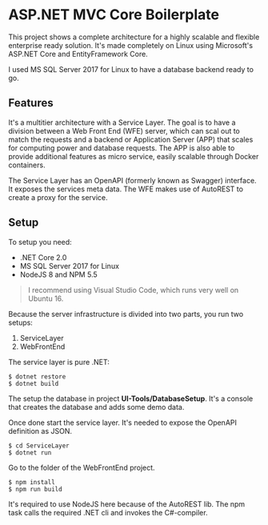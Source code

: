 # ASP.NET MVC Core Boilerplate

This project shows a complete architecture for a highly scalable and flexible enterprise ready solution. It's made completely on Linux using Microsoft's ASP.NET Core and EntityFramework Core.

I used MS SQL Server 2017 for Linux to have a database backend ready to go.

## Features

It's a multitier architecture with a Service Layer. The goal is to have a division between a Web Front End (WFE) server, which can scal out to match the requests and a backend or Application Server (APP) that scales for computing power and database requests. The APP is also able to provide additional features as micro service, easily scalable through Docker containers.

The Service Layer has an OpenAPI (formerly known as Swagger) interface. It exposes the services meta data. The WFE makes use of AutoREST to create a proxy for the service. 

## Setup

To setup you need:

* .NET Core 2.0
* MS SQL Server 2017 for Linux
* NodeJS 8 and NPM 5.5

> I recommend using Visual Studio Code, which runs very well on Ubuntu 16.

Because the server infrastructure is divided into two parts, you run two setups:

1. ServiceLayer
2. WebFrontEnd

The service layer is pure .NET:

~~~
$ dotnet restore
$ dotnet build
~~~

The setup the database in project **UI-Tools/DatabaseSetup**. It's a console that creates the database and adds some demo data.

Once done start the service layer. It's needed to expose the OpenAPI definition as JSON.

~~~
$ cd ServiceLayer
$ dotnet run
~~~

Go to the folder of the WebFrontEnd project.

~~~
$ npm install
$ npm run build
~~~

It's required to use NodeJS here because of the AutoREST lib. The npm task calls the required .NET cli and invokes the C#-compiler.